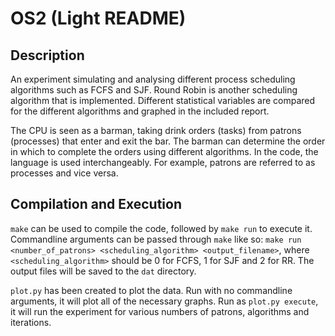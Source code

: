 # OS2 (Light README)

## Description

An experiment simulating and analysing different process scheduling algorithms such as FCFS and SJF. Round Robin is another scheduling algorithm that is implemented. Different statistical variables are compared for the different algorithms and graphed in the included report.

The CPU is seen as a barman, taking drink orders (tasks) from patrons (processes) that enter and exit the bar. The barman can determine the order in which to complete the orders using different algorithms. In the code, the language is used interchangeably. For example, patrons are referred to as processes and vice versa.

## Compilation and Execution

`make` can be used to compile the code, followed by `make run` to execute it. Commandline arguments can be passed through `make` like so: `make run <number_of_patrons> <scheduling_algorithm> <output_filename>`, where `<scheduling_algorithm>` should be 0 for FCFS, 1 for SJF and 2 for RR. The output files will be saved to the `dat` directory.

`plot.py` has been created to plot the data. Run with no commandline arguments, it will plot all of the necessary graphs. Run as `plot.py execute`, it will run the experiment for various numbers of patrons, algorithms and iterations.

